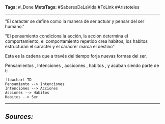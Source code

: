 **Tags:** #_Done
**MetaTags:** #SaberesDeLaVida #ToLink #Aristoteles
- - -
"El carácter se define como la manera de ser actuar y pensar del ser humano."  

"El pensamiento condiciona la acción, 
la acción determina el comportamiento,
el comportamiento repetido crea habitos,
los habitos estructuran el caracter 
y el caracrer marca el destino"


Esta es la cadena que a través del tiempo forja nuevas formas del ser.

Pensamientos , Intenciones , accioones , habitos , y acaban siendo parte de ti

```mermaid
flowchart TD
Pensamiento --> Intenciones
Intenciones --> Acciones
Acciones --> Habitos
Habitos --> Ser
```
  
- - - 
## ***Sources:***